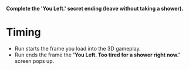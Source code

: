 **Complete the 'You Left.' secret ending (leave without taking a shower).**

# Timing

- Run starts the frame you load into the 3D gameplay.
- Run ends the frame the **'You Left. Too tired for a shower right now.'** screen pops up.